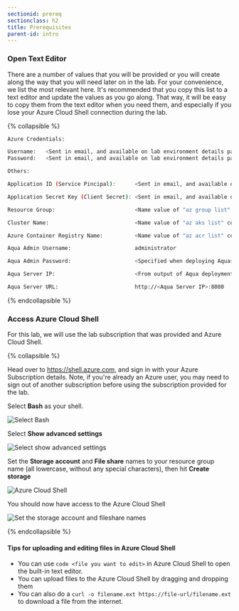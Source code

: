```yaml
---
sectionid: prereq
sectionclass: h2
title: Prerequisites
parent-id: intro
---
```

### Open Text Editor

There are a number of values that you will be provided or you will create along the way that you will need later on in the lab. For your convenience, we list the most relevant here. It's recommended that you copy this list to a text editor and update the values as you go along. That way, it will be easy to copy them from the text editor when you need them, and especially if you lose your Azure Cloud Shell connection during the lab.

{% collapsible %}

```sh
Azure Credentials:

Username:	<Sent in email, and available on lab environment details page>
Password:	<Sent in email, and available on lab environment details page>

Others:

Application ID (Service Pincipal):		<Sent in email, and available on lab environment details page>

Application Secret Key (Client Secret):	<Sent in email, and available on lab environment details page>

Resource Group: 						<Name value of "az group list" command output>

Cluster Name: 							<Name value of "az aks list" command output>

Azure Container Registry Name: 			<Name value of "az acr list" command output>  

Aqua Admin Username: 					administrator

Aqua Admin Password: 					<Specified when deploying Aqua>

Aqua Server IP: 						<From output of Aqua deployment; or external IP value of "kubectl get svc aqua-web -n aqua" command output> 

Aqua Server URL: 						http://<Aqua Server IP>:8080
```
{% endcollapsible %}

### Access Azure Cloud Shell

For this lab, we will use the lab subscription that was provided and Azure Cloud Shell.

{% collapsible %}

Head over to <https://shell.azure.com>, and sign in with your Azure Subscription details. Note, if you're already an Azure user, you may need to sign out of another subscription before using the subscription provided for the lab.

Select **Bash** as your shell.

![Select Bash](media/cloudshell/0-bash.png)

Select **Show advanced settings**

![Select show advanced settings](media/cloudshell/1-mountstorage-advanced.png)

Set the **Storage account** and **File share** names to your resource group name (all lowercase, without any special characters), then hit **Create storage**

![Azure Cloud Shell](media/cloudshell/2-storageaccount-fileshare.png)

You should now have access to the Azure Cloud Shell

![Set the storage account and fileshare names](media/cloudshell/3-cloudshell.png)

{% endcollapsible %}

#### Tips for uploading and editing files in Azure Cloud Shell

- You can use `code <file you want to edit>` in Azure Cloud Shell to open the built-in text editor.
- You can upload files to the Azure Cloud Shell by dragging and dropping them
- You can also do a `curl -o filename.ext https://file-url/filename.ext` to download a file from the internet.
